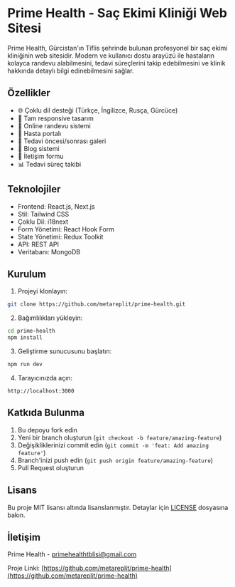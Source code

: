 # Prime Health - Saç Ekimi Kliniği Web Sitesi

Prime Health, Gürcistan'ın Tiflis şehrinde bulunan profesyonel bir saç ekimi kliniğinin web sitesidir. Modern ve kullanıcı dostu arayüzü ile hastaların kolayca randevu alabilmesini, tedavi süreçlerini takip edebilmesini ve klinik hakkında detaylı bilgi edinebilmesini sağlar.

## Özellikler

- 🌐 Çoklu dil desteği (Türkçe, İngilizce, Rusça, Gürcüce)
- 📱 Tam responsive tasarım
- 🏥 Online randevu sistemi
- 👤 Hasta portalı
- 📸 Tedavi öncesi/sonrası galeri
- 📝 Blog sistemi
- 💬 İletişim formu
- 📊 Tedavi süreç takibi

## Teknolojiler

- Frontend: React.js, Next.js
- Stil: Tailwind CSS
- Çoklu Dil: i18next
- Form Yönetimi: React Hook Form
- State Yönetimi: Redux Toolkit
- API: REST API
- Veritabanı: MongoDB

## Kurulum

1. Projeyi klonlayın:
```bash
git clone https://github.com/metareplit/prime-health.git
```

2. Bağımlılıkları yükleyin:
```bash
cd prime-health
npm install
```

3. Geliştirme sunucusunu başlatın:
```bash
npm run dev
```

4. Tarayıcınızda açın:
```
http://localhost:3000
```

## Katkıda Bulunma

1. Bu depoyu fork edin
2. Yeni bir branch oluşturun (`git checkout -b feature/amazing-feature`)
3. Değişikliklerinizi commit edin (`git commit -m 'feat: Add amazing feature'`)
4. Branch'inizi push edin (`git push origin feature/amazing-feature`)
5. Pull Request oluşturun

## Lisans

Bu proje MIT lisansı altında lisanslanmıştır. Detaylar için [LICENSE](LICENSE) dosyasına bakın.

## İletişim

Prime Health - [primehealthtblisi@gmail.com](mailto:primehealthtblisi@gmail.com)

Proje Linki: [https://github.com/metareplit/prime-health](https://github.com/metareplit/prime-health)
